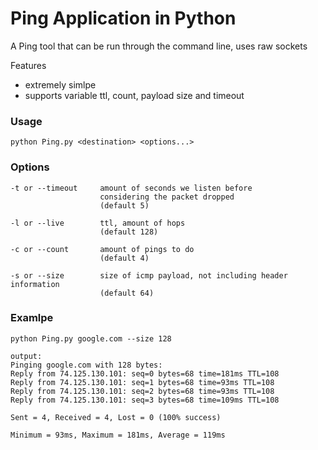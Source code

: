 # Ping Application in Python

A Ping tool that can be run through the command line, uses raw sockets

Features

* extremely simlpe
* supports variable ttl, count, payload size and timeout

### Usage 


```
python Ping.py <destination> <options...>
```
### Options
```
-t or --timeout     amount of seconds we listen before 
                    considering the packet dropped
                    (default 5)

-l or --live        ttl, amount of hops
                    (default 128)

-c or --count       amount of pings to do
                    (default 4)

-s or --size        size of icmp payload, not including header information 
                    (default 64)
```

### Examlpe

```
python Ping.py google.com --size 128

output:
Pinging google.com with 128 bytes:
Reply from 74.125.130.101: seq=0 bytes=68 time=181ms TTL=108
Reply from 74.125.130.101: seq=1 bytes=68 time=93ms TTL=108
Reply from 74.125.130.101: seq=2 bytes=68 time=93ms TTL=108
Reply from 74.125.130.101: seq=3 bytes=68 time=109ms TTL=108

Sent = 4, Received = 4, Lost = 0 (100% success)

Minimum = 93ms, Maximum = 181ms, Average = 119ms
```
